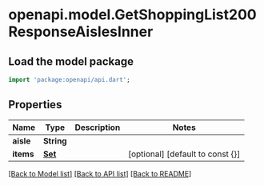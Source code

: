 # openapi.model.GetShoppingList200ResponseAislesInner

## Load the model package
```dart
import 'package:openapi/api.dart';
```

## Properties
Name | Type | Description | Notes
------------ | ------------- | ------------- | -------------
**aisle** | **String** |  | 
**items** | [**Set<GetShoppingList200ResponseAislesInnerItemsInner>**](GetShoppingList200ResponseAislesInnerItemsInner.md) |  | [optional] [default to const {}]

[[Back to Model list]](../README.md#documentation-for-models) [[Back to API list]](../README.md#documentation-for-api-endpoints) [[Back to README]](../README.md)


